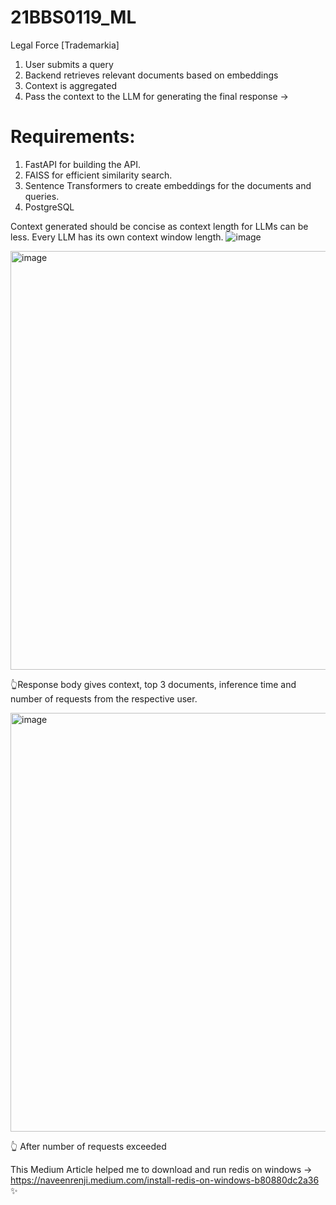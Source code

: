 # 21BBS0119_ML
Legal Force [Trademarkia] 

1. User submits a query
2. Backend retrieves relevant documents based on embeddings 
3. Context is aggregated 
4. Pass the context to the LLM for generating the final response →


# Requirements:
1. FastAPI for building the API.
2. FAISS for efficient similarity search.
3. Sentence Transformers to create embeddings for the documents and queries.
4. PostgreSQL

Context generated should be concise as context length for LLMs can be less. Every LLM has its own context window length. 
![image](https://github.com/user-attachments/assets/1dae3cf2-8119-4a8f-978a-7d7b984808c3)

<img width="670" alt="image" src="https://github.com/user-attachments/assets/e080f52f-c9e0-4f03-9bcd-487823d81e31">

👆Response body gives context, top 3 documents, inference time and number of requests from the respective user.

<img width="670" alt="image" src="https://github.com/user-attachments/assets/d8adaba2-a0bd-4b80-9d74-6b8456b1ab7a">

👆 After number of requests exceeded 



This Medium Article helped me to download and run redis on windows -> https://naveenrenji.medium.com/install-redis-on-windows-b80880dc2a36 ✨
